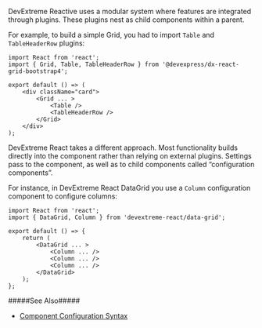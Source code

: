 DevExtreme Reactive uses a modular system where features are integrated through plugins. These plugins nest as child components within a parent.

For example, to build a simple Grid, you had to import `Table` and `TableHeaderRow` plugins:

    import React from 'react'; 
    import { Grid, Table, TableHeaderRow } from '@devexpress/dx-react-grid-bootstrap4'; 
    
    export default () => ( 
        <div className="card"> 
            <Grid ... > 
                <Table /> 
                <TableHeaderRow /> 
            </Grid> 
        </div> 
    ); 

DevExtreme React takes a different approach. Most functionality builds directly into the component rather than relying on external plugins. Settings pass to the component, as well as to child components called “configuration components”.

For instance, in DevExtreme React DataGrid you use a `Column` configuration component to configure columns:

    import React from 'react'; 
    import { DataGrid, Column } from 'devextreme-react/data-grid'; 
    
    export default () => { 
        return ( 
            <DataGrid ... > 
                <Column ... /> 
                <Column ... /> 
                <Column ... /> 
            </DataGrid> 
        ); 
    }; 

#####See Also#####

- [Component Configuration Syntax](/Documentation/Guide/React_Components/Component_Configuration_Syntax/)